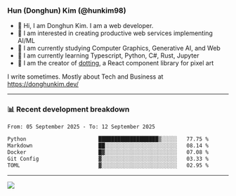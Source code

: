 ### Hun (Donghun) Kim (@hunkim98)

- 👋 Hi, I am Donghun Kim. I am a web developer. 
- 🤔 I am interested in creating productive web services implementing AI/ML
- 🔭 I am currently studying Computer Graphics, Generative AI, and Web 
- 🌱 I am currently learning Typescript, Python, C#, Rust, Jupyter
- 🎨 I am the creator of [dotting](https://github.com/hunkim98/dotting), a React component library for pixel art

I write sometimes. Mostly about Tech and Business at https://donghunkim.dev/

---
### 📊 Recent development breakdown
<!--START_SECTION:waka-->

```txt
From: 05 September 2025 - To: 12 September 2025

Python                       ███████████████████▒░░░░░   77.75 %
Markdown                     ██░░░░░░░░░░░░░░░░░░░░░░░   08.14 %
Docker                       █▓░░░░░░░░░░░░░░░░░░░░░░░   07.08 %
Git Config                   ▓░░░░░░░░░░░░░░░░░░░░░░░░   03.33 %
TOML                         ▓░░░░░░░░░░░░░░░░░░░░░░░░   02.95 %
```

<!--END_SECTION:waka-->
---

<!-- <div align='center'> -->
  <img align="center" src="https://github-readme-stats.vercel.app/api?username=hunkim98&theme=dark&show_icons=true"/>
<!-- </div> -->
<!--
**hunkim98/hunkim98** is a ✨ _special_ ✨ repository because its `README.md` (this file) appears on your GitHub profile.

Here are some ideas to get you started:

- 🔭 I’m currently working on ...
- 🌱 I’m currently learning ...
- 👯 I’m looking to collaborate on ...
- 🤔 I’m looking for help with ...
- 💬 Ask me about ...
- 📫 How to reach me: ...
- 😄 Pronouns: ...
- ⚡ Fun fact: ...
-->
